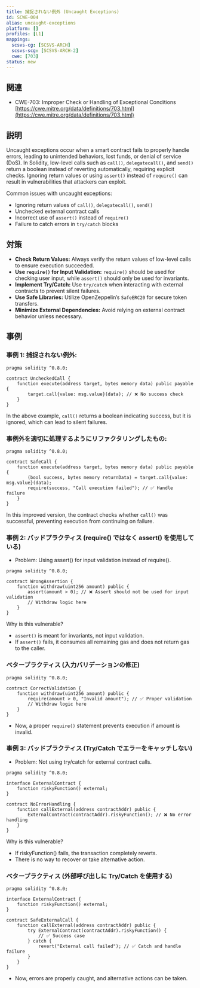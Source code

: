 ```yaml
---
title: 捕捉されない例外 (Uncaught Exceptions)
id: SCWE-004
alias: uncaught-exceptions
platform: []
profiles: [L1]
mappings:
  scsvs-cg: [SCSVS-ARCH]
  scsvs-scg: [SCSVS-ARCH-2]
  cwe: [703]
status: new
---
```


## 関連
- CWE-703: Improper Check or Handling of Exceptional Conditions  
  [https://cwe.mitre.org/data/definitions/703.html](https://cwe.mitre.org/data/definitions/703.html)

## 説明
Uncaught exceptions occur when a smart contract fails to properly handle errors, leading to unintended behaviors, lost funds, or denial of service (DoS). In Solidity, low-level calls such as `call()`, `delegatecall()`, and `send()` return a boolean instead of reverting automatically, requiring explicit checks. Ignoring return values or using `assert()` instead of `require()` can result in vulnerabilities that attackers can exploit.

Common issues with uncaught exceptions:
- Ignoring return values of `call()`, `delegatecall()`, `send()`
- Unchecked external contract calls
- Incorrect use of `assert()` instead of `require()`
- Failure to catch errors in `try/catch` blocks

## 対策
- **Check Return Values:** Always verify the return values of low-level calls to ensure execution succeeded.
- **Use `require()` for Input Validation:** `require()` should be used for checking user input, while `assert()` should only be used for invariants.
- **Implement Try/Catch:** Use `try/catch` when interacting with external contracts to prevent silent failures.
- **Use Safe Libraries:** Utilize OpenZeppelin’s `SafeERC20` for secure token transfers.
- **Minimize External Dependencies:** Avoid relying on external contract behavior unless necessary.

## 事例

### 事例 1: 捕捉されない例外:

```solidity
pragma solidity ^0.8.0;

contract UncheckedCall {
    function execute(address target, bytes memory data) public payable {
        target.call{value: msg.value}(data); // ❌ No success check
    }
}
```

In the above example, `call()` returns a boolean indicating success, but it is ignored, which can lead to silent failures.

### 事例外を適切に処理するようにリファクタリングしたもの:

```solidity
pragma solidity ^0.8.0;

contract SafeCall {
    function execute(address target, bytes memory data) public payable {
        (bool success, bytes memory returnData) = target.call{value: msg.value}(data);
        require(success, "Call execution failed"); // ✅ Handle failure
    }
}
```

In this improved version, the contract checks whether `call()` was successful, preventing execution from continuing on failure.


### 事例 2: バッドプラクティス (require() ではなく assert() を使用している)

- Problem: Using assert() for input validation instead of require().

```solidity
pragma solidity ^0.8.0;

contract WrongAssertion {
    function withdraw(uint256 amount) public {
        assert(amount > 0); // ❌ Assert should not be used for input validation
        // Withdraw logic here
    }
}
```

Why is this vulnerable?
- `assert()` is meant for invariants, not input validation.
- If `assert()` fails, it consumes all remaining gas and does not return gas to the caller.

### ベタープラクティス (入力バリデーションの修正)

```solidity
pragma solidity ^0.8.0;

contract CorrectValidation {
    function withdraw(uint256 amount) public {
        require(amount > 0, "Invalid amount"); // ✅ Proper validation
        // Withdraw logic here
    }
}
```
- Now, a proper `require()` statement prevents execution if amount is invalid.

### 事例 3: バッドプラクティス (Try/Catch でエラーをキャッチしない)

- Problem: Not using try/catch for external contract calls.

```solidity
pragma solidity ^0.8.0;

interface ExternalContract {
    function riskyFunction() external;
}

contract NoErrorHandling {
    function callExternal(address contractAddr) public {
        ExternalContract(contractAddr).riskyFunction(); // ❌ No error handling
    }
}
```

Why is this vulnerable?
- If riskyFunction() fails, the transaction completely reverts.
- There is no way to recover or take alternative action.

### ベタープラクティス (外部呼び出しに Try/Catch を使用する)

```solidity
pragma solidity ^0.8.0;

interface ExternalContract {
    function riskyFunction() external;
}

contract SafeExternalCall {
    function callExternal(address contractAddr) public {
        try ExternalContract(contractAddr).riskyFunction() {
            // ✅ Success case
        } catch {
            revert("External call failed"); // ✅ Catch and handle failure
        }
    }
}
```
- Now, errors are properly caught, and alternative actions can be taken.
